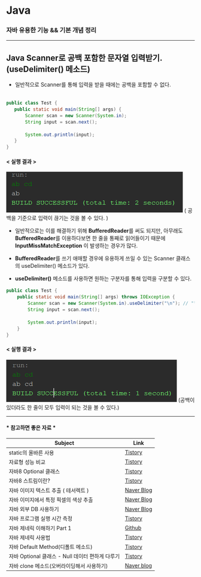 # Java 

### 자바 유용한 기능 && 기본 개념 정리

<hr>

## Java Scanner로 공백 포함한 문자열 입력받기. (useDelimiter() 메소드)

 - 일반적으로 Scanner를 통해 입력을 받을 때에는 공백을 포함할 수 없다. 
 
 ```java

public class Test {
    public static void main(String[] args) {
        Scanner scan = new Scanner(System.in);
        String input = scan.next();
        
        System.out.println(input);
    }  
}
```
#### < 실행 결과 > 

![실행결과](../Image/ScannerResult.PNG)
( 공백을 기준으로 입력이 끊기는 것을 볼 수 있다. )

- 일반적으로는 이를 해결하기 위해 <b>BufferedReader</b>를 써도 되지만, 아무래도 <b>BufferedReader</b>를 이용하다보면 한 줄을 통째로 읽어들이기 때문에 <b>InputMissMatchException</b> 이 발생하는 경우가 많다.

- <b>BufferedReader</b>를 쓰기 애매할 경우에 유용하게 쓰일 수 있는 Scanner 클래스의 useDelimiter() 메소드가 있다.

- <b>useDelimiter()</b>  메소드를 사용하면 원하는 구분자를 통해 입력을 구분할 수 있다.

```java
public class Test {
    public static void main(String[] args) throws IOException {
        Scanner scan = new Scanner(System.in).useDelimiter("\n"); // "\n" 가 나올 때 까지가 하나의 입력이 된다.
        String input = scan.next();
        
        System.out.println(input);
    }
}
```

#### < 실행 결과 >
![실행 결과](../Image/useDelimiterResult.PNG)
(공백이 있더라도 한 줄이 모두 입력이 되는 것을 볼 수 있다.)
<br>

<hr>

#### * 참고하면 좋은 자료 *
Subject                 |  Link
------------------ | ----------------------
static의 올바른 사용 | [Tistory](https://12bme.tistory.com/94)
자료형 성능 비교      | [Tistory](https://12bme.tistory.com/91?category=682904)
자바8 Optional 클래스 | [Tistory](https://12bme.tistory.com/469?category=682904)
자바8 스트림이란? | [Tistory](https://12bme.tistory.com/461?category=682904)
자바 이미지 텍스트 추출 ( 테서렉트 ) | [Naver Blog](https://m.blog.naver.com/PostView.nhn?blogId=ndb796&logNo=221047720286&proxyReferer=https:%2F%2Fwww.google.com%2F)
자바 이미지에서 특정 픽셀의 색상 추출 | [Naver Blog](https://m.blog.naver.com/ndb796/221047683553)
자바 외부 DB 사용하기 | [Naver Blog](https://m.blog.naver.com/ndb796/221069124984)
자바 프로그램 실행 시간 측정 | [Tistory](https://emmadeveloper.tistory.com/25)
자바 제네릭 이해하기 Part 1 | [Github](https://yaboong.github.io/java/2019/01/19/java-generics-1/)
자바 제네릭 사용법 | [Tistory](https://coding-factory.tistory.com/573)
자바 Default Method(디폴트 메소드) | [Tistory](https://siyoon210.tistory.com/95?category=839846)
자바 Optional 클래스 - Null 데이터 편하게 다루기 | [Tistory](https://siyoon210.tistory.com/91?category=839846)
자바 clone 메소드(오버라이딩해서 사용하기) | [Naver blog](https://m.blog.naver.com/PostView.nhn?blogId=highkrs&logNo=220258075471&proxyReferer=https:%2F%2Fwww.google.co.kr%2F)
